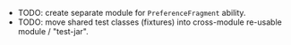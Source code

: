 - TODO: create separate module for `PreferenceFragment` ability.
- TODO: move shared test classes (fixtures) into cross-module re-usable module / "test-jar".
